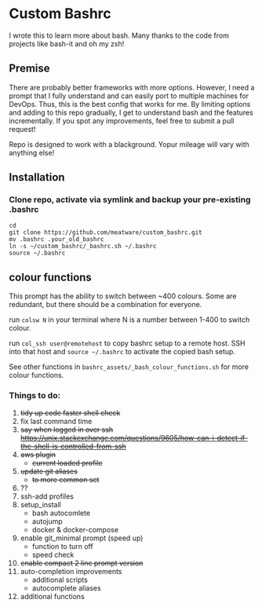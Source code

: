 # Custom Bashrc
I wrote this to learn more about bash. Many thanks to the code from projects like bash-it and oh my zsh!

## Premise

There are probably better frameworks with more options. However, I need a prompt that I fully understand and can easily port to multiple machines for DevOps. Thus, this is the best config that works for me. By limiting options and adding to this repo gradually, I get to understand bash and the features incrementally. If you spot any improvements, feel free to submit a pull request!

Repo is designed to work with a blackground. Yopur mileage will vary with anything else!

## Installation

### Clone repo, activate via symlink and backup your pre-existing .bashrc
```
cd
git clone https://github.com/meatware/custom_bashrc.git
mv .bashrc .your_old_bashrc
ln -s ~/custom_bashrc/_bashrc.sh ~/.bashrc
source ~/.bashrc
```

## colour functions
This prompt has the ability to switch between ~400 colours. Some are redundant, but there should be a combination for everyone.

run `colsw N` in your terminal where N is a number between 1-400 to switch colour.

run `col_ssh user@remotehost` to copy bashrc setup to a remote host. SSH into that host and `source ~/.bashrc` to activate the copied bash setup.

See other functions in `bashrc_assets/_bash_colour_functions.sh` for more colour functions.


### Things to do:
1. ~~tidy up code faster shell check~~
2. fix last command time
3. ~~say when logged in over ssh
https://unix.stackexchange.com/questions/9605/how-can-i-detect-if-the-shell-is-controlled-from-ssh~~
4. ~~aws plugin~~
    - ~~current loaded profile~~
5. ~~update git aliases~~
    - ~~to more common set~~
6. ??
7. ssh-add profiles
8. setup_install
    - bash autocomlete
    - autojump
    - docker & docker-compose
9. enable git_minimal prompt (speed up)
    - function to turn off
    - speed check
10. ~~enable compact 2 line prompt version~~
11. auto-completion improvements
    - additional scripts
    - autocomplete aliases
12. additional functions




